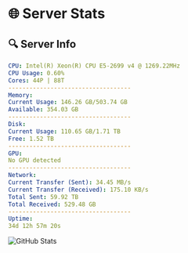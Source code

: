 # 🌐 Server Stats
## 🔍 Server Info
```yaml
CPU: Intel(R) Xeon(R) CPU E5-2699 v4 @ 1269.22MHz
CPU Usage: 0.60%
Cores: 44P | 88T
-----------------------------------
Memory:
Current Usage: 146.26 GB/503.74 GB
Available: 354.03 GB
-----------------------------------
Disk:
Current Usage: 110.65 GB/1.71 TB
Free: 1.52 TB
-----------------------------------
GPU:
No GPU detected
-----------------------------------
Network:
Current Transfer (Sent): 34.45 MB/s
Current Transfer (Received): 175.10 KB/s
Total Sent: 59.92 TB
Total Received: 529.48 GB
-----------------------------------
Uptime:
34d 12h 57m 20s
```
![GitHub Stats](https://img.shields.io/badge/Updated-2025-04-11_10:20:09-blue)